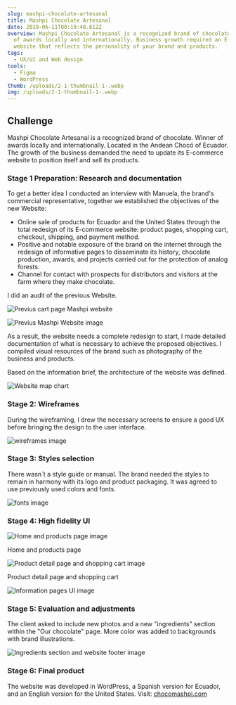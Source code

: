```yaml
---
slug: mashpi-chocolate-artesanal
title: Mashpi Chocolate Artesanal
date: 2019-06-11T00:19:48.612Z
overview: Mashpi Chocolate Artesanal is a recognized brand of chocolate. Winner
  of awards locally and internationally. Business growth required an E-commerce
  website that reflects the personality of your brand and products.
tags:
  - UX/UI and Web design
tools:
  - Figma
  - WordPress
thumb: /uploads/2-1-thumbnail-1-.webp
img: /uploads/2-1-thumbnail-1-.webp
---
```

## **Challenge**

Mashpi Chocolate Artesanal is a recognized brand of chocolate. Winner of awards locally and internationally. Located in the Andean Chocó of Ecuador.
\
The growth of the business demanded the need to update its E-commerce website to position itself and sell its products.

### Stage 1 Preparation: Research and documentation

To get a better idea I conducted an interview with Manuela, the brand's commercial representative, together we established the objectives of the new Website:

* Online sale of products for Ecuador and the United States through the total redesign of its E-commerce website: product pages, shopping cart, checkout, shipping, and payment method.
* Positive and notable exposure of the brand on the internet through the redesign of informative pages to disseminate its history, chocolate production, awards, and projects carried out for the protection of analog forests.
* Channel for contact with prospects for distributors and visitors at the farm where they make chocolate.

I did an audit of the previous Website.

![Previus cart page Mashpi website](/uploads/home-previus.webp "Cart page - It doesn´t work properly")

![Previus Mashpi Website image](/uploads/page-previus.webp "Informative pages does not show any image or content")

As a result, the website needs a complete redesign to start, I made detailed documentation of what is necessary to achieve the proposed objectives. I compiled visual resources of the brand such as photography of the business and products.

Based on the information brief, the architecture of the website was defined.

![Website map chart](/uploads/sitemap.webp "Website map")

### Stage 2: Wireframes

During the wireframing, I drew the necessary screens to ensure a good UX before bringing the design to the user interface.

![wireframes image](/uploads/wireframes_mashpi.webp "Wireframes")

### Stage 3: Styles selection

There wasn´t a style guide or manual. The brand needed the styles to remain in harmony with its logo and product packaging. It was agreed to use previously used colors and fonts.

![fonts image](/uploads/mashpi-ui-style.webp "fonts")

### Stage 4: High fidelity UI

![Home and products page image](/uploads/mashpi-ui-home.webp "Home and products page")

Home and products page

![ Product detail page and shopping cart image](/uploads/mashpi-ui-product.webp " Product detail page and shopping cart")

 Product detail page and shopping cart

![Information pages UI image](/uploads/mashpi-ui-page.webp "Other pages UI - Awards and guarantees page")

### Stage 5: Evaluation and adjustments

The client asked to include new photos and a new "ingredients" section within the "Our chocolate" page. More color was added to backgrounds with brand illustrations.

![Ingredients section and website footer image](/uploads/mashpi-ui-ingredients.webp " Ingredients section and website footer")

### Stage 6: Final product

The website was developed in WordPress, a Spanish version for Ecuador, and an English version for the United States. Visit: [chocomashpi.com](http://chocomashpi.com)